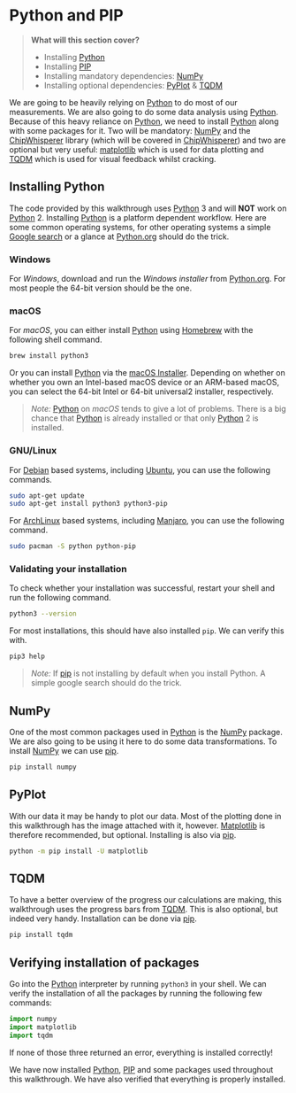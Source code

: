 # Python and PIP

> **What will this section cover?**
>
> * Installing [Python](#installing-python)
> * Installing [PIP](#installing-pip)
> * Installing mandatory dependencies: [NumPy](#numpy)
> * Installing optional dependencies: [PyPlot](#pyplot) & [TQDM](#tqdm)

We are going to be heavily relying on [Python] to do most of our measurements.
We are also going to do some data analysis using [Python]. Because of this heavy
reliance on [Python], we need to install [Python] along with some packages for it.
Two will be mandatory: [NumPy] and the [ChipWhisperer] library (which will be
covered in [ChipWhisperer](./chipwhisperer.md)) and two are optional but very
useful: [matplotlib] which is used for data plotting and [TQDM] which is used
for visual feedback whilst cracking.

## Installing Python

The code provided by this walkthrough uses [Python] 3 and will __NOT__ work on
[Python] 2. Installing [Python] is a platform dependent workflow. Here are some
common operating systems, for other operating systems a simple [Google
search](https://letmegooglethat.com/?q=installing+python) or a glance at
[Python.org](https://www.python.org/) should do the trick.

### Windows

For *Windows*, download and run the *Windows installer* from
[Python.org](https://www.python.org/downloads/windows/). For most people the
64-bit version should be the one.

### macOS

For *macOS*, you can either install [Python] using [Homebrew](https://brew.sh/)
with the following shell command.

```bash
brew install python3
```

Or you can install [Python] via the [macOS
Installer](https://www.python.org/downloads/mac-osx/). Depending on whether on
whether you own an Intel-based macOS device or an ARM-based macOS, you can
select the 64-bit Intel or 64-bit universal2 installer, respectively.

> *Note:* [Python] on *macOS* tends to give a lot of problems. There is a big
> chance that [Python] is already installed or that only [Python] 2 is
> installed.

### GNU/Linux

For [Debian] based systems, including [Ubuntu], you can use the following commands.

```bash
sudo apt-get update
sudo apt-get install python3 python3-pip
```

For [ArchLinux] based systems, including [Manjaro], you can use the following
command.

```bash
sudo pacman -S python python-pip
```

### Validating your installation

To check whether your installation was successful, restart your shell and run
the following command.

```bash
python3 --version
```

For most installations, this should have also installed `pip`. We can verify
this with.

```bash
pip3 help
```

> *Note:* If [pip] is not installing by default when you install Python. A
> simple google search should do the trick.

## NumPy

One of the most common packages used in [Python] is the [NumPy] package. We are
also going to be using it here to do some data transformations. To install
[NumPy] we can use [pip].

```bash
pip install numpy
```

## PyPlot

With our data it may be handy to plot our data. Most of the plotting done in
this walkthrough has the image attached with it, however. [Matplotlib] is
therefore recommended, but optional.  Installing is also via [pip].

```bash
python -m pip install -U matplotlib
```

## TQDM

To have a better overview of the progress our calculations are making, this
walkthrough uses the progress bars from [TQDM].
This is also optional, but indeed very handy. Installation can be done via [pip].

```bash
pip install tqdm
```

## Verifying installation of packages

Go into the [Python] interpreter by running `python3` in your shell. We can
verify the installation of all the packages by running the following few
commands:

```python
import numpy
import matplotlib
import tqdm
```

If none of those three returned an error, everything is installed correctly!

We have now installed [Python], [PIP] and some packages used throughout this
walkthrough. We have also verified that everything is properly installed.

[Python]: https://en.wikipedia.org/wiki/Python_(programming_language)
[C]: https://en.wikipedia.org/wiki/Python_(programming_language)
[RSA]: https://en.wikipedia.org/wiki/RSA_(cryptosystem)
[Power analysis]: https://en.wikipedia.org/wiki/Power_analysis
[ChipWhisperer]: https://github.com/newaetech/chipwhisperer
[Side-Channel analysis]: https://en.wikipedia.org/wiki/Side-channel_attack
[TQDM]: https://github.com/tqdm/tqdm
[NumPy]: https://numpy.org/
[Ubuntu]: https://en.wikipedia.org/wiki/Ubuntu
[Debian]: https://en.wikipedia.org/wiki/Debian
[ArchLinux]: https://en.wikipedia.org/wiki/Arch_Linux
[Manjaro]: https://en.wikipedia.org/wiki/Manjaro
[matplotlib]: https://matplotlib.org/
[pip]: https://pypi.org/project/pip/
